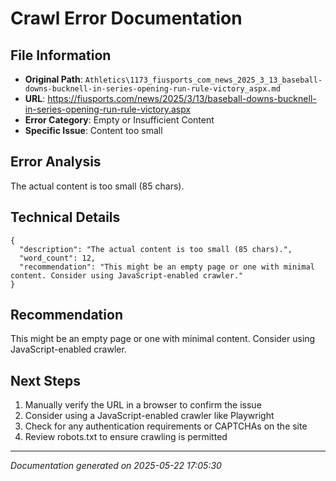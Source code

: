 # Crawl Error Documentation

## File Information
- **Original Path**: `Athletics\1173_fiusports_com_news_2025_3_13_baseball-downs-bucknell-in-series-opening-run-rule-victory_aspx.md`
- **URL**: https://fiusports.com/news/2025/3/13/baseball-downs-bucknell-in-series-opening-run-rule-victory.aspx
- **Error Category**: Empty or Insufficient Content
- **Specific Issue**: Content too small

## Error Analysis
The actual content is too small (85 chars).

## Technical Details
```
{
  "description": "The actual content is too small (85 chars).",
  "word_count": 12,
  "recommendation": "This might be an empty page or one with minimal content. Consider using JavaScript-enabled crawler."
}
```

## Recommendation
This might be an empty page or one with minimal content. Consider using JavaScript-enabled crawler.

## Next Steps
1. Manually verify the URL in a browser to confirm the issue
2. Consider using a JavaScript-enabled crawler like Playwright
3. Check for any authentication requirements or CAPTCHAs on the site
4. Review robots.txt to ensure crawling is permitted

---
*Documentation generated on 2025-05-22 17:05:30*

